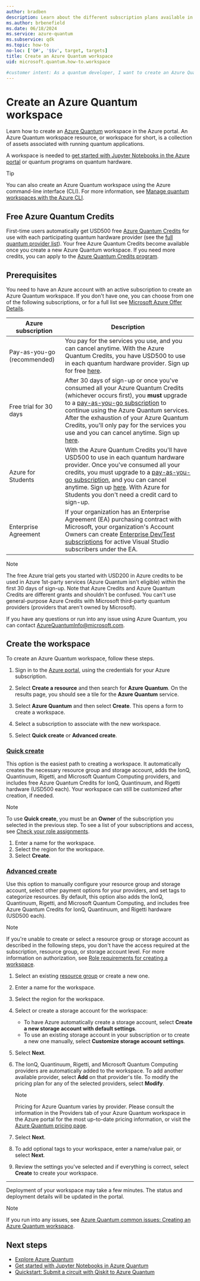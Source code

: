 ```yaml
---
author: bradben
description: Learn about the different subscription plans available in Azure and how to create an Azure Quantum workspace.
ms.author: brbenefield
ms.date: 06/18/2024
ms.service: azure-quantum
ms.subservice: qdk
ms.topic: how-to
no-loc: ['Q#', '$$v', target, targets]
title: Create an Azure Quantum workspace
uid: microsoft.quantum.how-to.workspace

#customer intent: As a quantum developer, I want to create an Azure Quantum workspace so that I can run quantum programs on quantum hardware.
---
```


# Create an Azure Quantum workspace

Learn how to create an [Azure Quantum](xref:microsoft.quantum.azure-quantum-overview) workspace in the Azure portal. An Azure Quantum workspace resource, or workspace for short, is a collection of assets associated with running quantum applications.

A workspace is needed to [get started with Jupyter Notebooks in the Azure portal](xref:microsoft.quantum.get-started.notebooks) or quantum programs on quantum hardware.

> [!TIP]
> You can also create an Azure Quantum workspace using the Azure command-line interface (CLI). For more information, see [Manage quantum workspaces with the Azure CLI](xref:microsoft.quantum.workspaces-cli).

## Free Azure Quantum Credits

First-time users automatically get USD500 free [Azure Quantum Credits](xref:microsoft.quantum.credits) for use with each participating quantum hardware provider (see the [full quantum provider list](xref:microsoft.quantum.reference.qc-target-list)). Your free Azure Quantum Credits become available once you create a new Azure Quantum workspace. If you need more credits, you can apply to the [Azure Quantum Credits program](xref:microsoft.quantum.credits.credits-faq).

## Prerequisites

You need to have an Azure account with an active subscription to create an Azure Quantum workspace. If you don't have one, you can choose from one of the following subscriptions, or for a full list see [Microsoft Azure Offer Details](https://azure.microsoft.com/support/legal/offer-details/).

|Azure subscription | Description|
|------|-------|
|Pay-as-you-go (recommended) | You pay for the services you use, and you can cancel anytime. With the Azure Quantum Credits, you have USD500 to use in each quantum hardware provider. Sign up for free [here](https://azure.microsoft.com/pricing/purchase-options/pay-as-you-go).|
|Free trial for 30 days| After 30 days of sign-up or once you've consumed all your Azure Quantum Credits (whichever occurs first), you **must** upgrade to a [pay-as-you-go subscription](https://azure.microsoft.com/pricing/purchase-options/pay-as-you-go) to continue using the Azure Quantum services. After the exhaustion of your Azure Quantum Credits, you'll only pay for the services you use and you can cancel anytime. Sign up [here](https://azure.microsoft.com/free/?WT.mc_id=A261C142F).|
|Azure for Students| With the Azure Quantum Credits you'll have USD500 to use in each quantum hardware provider. Once you've consumed all your credits, you must upgrade to a [pay-as-you-go subscription](https://azure.microsoft.com/pricing/purchase-options/pay-as-you-go), and you can cancel anytime. Sign up [here](https://azure.microsoft.com/offers/ms-azr-0170p/). With Azure for Students you don't need a credit card to sign-up.|
|Enterprise Agreement| If your organization has an Enterprise Agreement (EA) purchasing contract with Microsoft, your organization's Account Owners can create [Enterprise Dev/Test subscriptions](https://azure.microsoft.com/offers/ms-azr-0148p/) for active Visual Studio subscribers under the EA.|

> [!NOTE]
> The free Azure trial gets you started with USD200 in Azure credits to be used in Azure 1st-party services (Azure Quantum isn't eligible) within the first 30 days of sign-up. Note that Azure Credits and Azure Quantum Credits are different grants and shouldn't be confused. You can't use general-purpose Azure Credits with Microsoft third-party quantum providers (providers that aren't owned by Microsoft).

If you have any questions or run into any issue using Azure Quantum, you can contact [AzureQuantumInfo@microsoft.com](mailto:AzureQuantumInfo@microsoft.com).

## Create the workspace

To create an Azure Quantum workspace, follow these steps.

1. Sign in to the [Azure portal](https://portal.azure.com), using the credentials for your Azure subscription.

1. Select **Create a resource** and then search for **Azure Quantum**. On the results page, you should see a tile for the **Azure Quantum** service.

1. Select **Azure Quantum** and then select  **Create**. This opens a form to create a workspace.

1. Select a subscription to associate with the new workspace.

1. Select **Quick create** or **Advanced create**.

### [Quick create](#tab/tabid-quick)

This option is the easiest path to creating a workspace. It automatically creates the necessary resource group and storage account, adds the IonQ, Quantinuum, Rigetti, and Microsoft Quantum Computing providers, and includes free Azure Quantum Credits for IonQ, Quantinuum, and Rigetti hardware (USD500 each). Your workspace can still be customized after creation, if needed. 

> [!NOTE]
> To use **Quick create**, you must be an **Owner** of the subscription you selected in the previous step. To see a list of your subscriptions and access, see [Check your role assignments](xref:microsoft.quantum.how-to.manage-workspace-access#check-your-role-assignments).

1. Enter a name for the workspace.
1. Select the region for the workspace.
1. Select **Create**.

### [Advanced create](#tab/tabid-advanced)

Use this option to manually configure your resource group and storage account, select other payment options for your providers, and set tags to categorize resources. By default, this option also adds the IonQ, Quantinuum, Rigetti, and Microsoft Quantum Computing, and includes free Azure Quantum Credits for IonQ, Quantinuum, and Rigetti hardware (USD500 each). 

> [!NOTE]
> If you're unable to create or select a resource group or storage account as described in the following steps, you don't have the access required at the subscription, resource group, or storage account level. For more information on authorization, see [Role requirements for creating a workspace](xref:microsoft.quantum.how-to.manage-workspace-access#role-requirements-for-creating-a-workspace).

1. Select an existing [resource group](/azure/azure-resource-manager/management/manage-resource-groups-portal) or create a new one.

1. Enter a name for the workspace.

1. Select the region for the workspace.

1. Select or create a storage account for the workspace:

   - To have Azure automatically create a storage account, select **Create a new storage account with default settings**.
   - To use an existing storage account in your subscription or to create a new one manually, select **Customize storage account settings**.

1. Select **Next**.

1. The IonQ, Quantinuum, Rigetti, and Microsoft Quantum Computing providers are automatically added to the workspace. To add another available provider, select **Add** on that provider's tile. To modify the pricing plan for any of the selected providers, select **Modify**.

   > [!NOTE]
   > Pricing for Azure Quantum varies by provider. Please consult the information in the Providers tab of your Azure Quantum workspace in the Azure portal for the most up-to-date pricing information, or visit the [Azure Quantum pricing page](https://azure.microsoft.com/pricing/details/azure-quantum/).

1. Select **Next**.

1. To add optional tags to your workspace, enter a name/value pair, or select **Next**.

1. Review the settings you've selected and if everything is correct, select **Create** to create your workspace.

***

Deployment of your workspace may take a few minutes. The status and deployment details will be updated in the portal.

> [!NOTE]
> If you run into any issues, see [Azure Quantum common issues: Creating an Azure Quantum workspace](xref:microsoft.quantum.azure.common-issues#creating-an-azure-quantum-workspace).

## Next steps

- [Explore Azure Quantum](xref:microsoft.quantum.get-started.azure-quantum)
- [Get started with Jupyter Notebooks in Azure Quantum](xref:microsoft.quantum.get-started.notebooks)
- [Quickstart: Submit a circuit with Qiskit to Azure Quantum](xref:microsoft.quantum.quickstarts.computing.qiskit)

